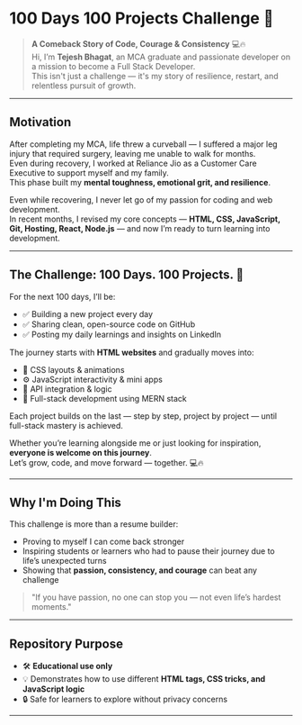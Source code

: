 # 100 Days 100 Projects Challenge 🎯

> **A Comeback Story of Code, Courage & Consistency** 💻🔥  
> Hi, I’m **Tejesh Bhagat**, an MCA graduate and passionate developer on a mission to become a Full Stack Developer.  
> This isn't just a challenge — it's my story of resilience, restart, and relentless pursuit of growth.

---

## Motivation

After completing my MCA, life threw a curveball — I suffered a major leg injury that required surgery, leaving me unable to walk for months.  
Even during recovery, I worked at Reliance Jio as a Customer Care Executive to support myself and my family.  
This phase built my **mental toughness, emotional grit, and resilience**.  

Even while recovering, I never let go of my passion for coding and web development.  
In recent months, I revised my core concepts — **HTML, CSS, JavaScript, Git, Hosting, React, Node.js** — and now I’m ready to turn learning into development.

---

## The Challenge: 100 Days. 100 Projects. 🚀

For the next 100 days, I’ll be:  
- ✅ Building a new project every day  
- ✅ Sharing clean, open-source code on GitHub  
- ✅ Posting my daily learnings and insights on LinkedIn  

The journey starts with **HTML websites** and gradually moves into:  
- 🎨 CSS layouts & animations  
- ⚙️ JavaScript interactivity & mini apps  
- 🔗 API integration & logic  
- 🧩 Full-stack development using MERN stack  

Each project builds on the last — step by step, project by project — until full-stack mastery is achieved.  

Whether you’re learning alongside me or just looking for inspiration, **everyone is welcome on this journey**.  
Let’s grow, code, and move forward — together. 💻🔥

---

## Why I'm Doing This

This challenge is more than a resume builder:  
- Proving to myself I can come back stronger  
- Inspiring students or learners who had to pause their journey due to life’s unexpected turns  
- Showing that **passion, consistency, and courage** can beat any challenge  

> "If you have passion, no one can stop you — not even life’s hardest moments."

---

## Repository Purpose

- 🛠 **Educational use only**  
- 💡 Demonstrates how to use different **HTML tags, CSS tricks, and JavaScript logic**  
- 🔒 Safe for learners to explore without privacy concerns  

---


